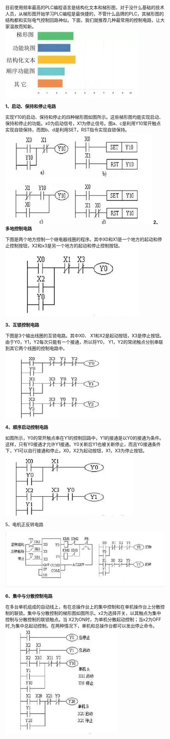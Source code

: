 
目前使用频率最高的PLC编程语言是结构化文本和梯形图，对于没什么基础的技术人员，从梯形图开始学习PLC编程是最快捷的，不管什么品牌的PLC，其梯形图的结构都和实际电气控制回路神似。下面，我们就推荐几种最常用的控制电路，让大家温故而知新。
![](../readme.assets/Pasted%20image%2020241221211504.png)

**1、启动、保持和停止电路**

实现Y10的启动、保持和停止的四种梯形图如图所示。这些梯形图均能实现启动、保持和停止的功能。x0为启动信号，X1为停止信号。图a、c是利用Y10常开触点实现自锁保持，而图b、d是利用SET，RST指令实现自锁保持。
![](../readme.assets/Pasted%20image%2020241221211519.png)
**2、多地控制电路**

下图是两个地方控制一个继电器线圈的程序。其中X0和X1是一个地方的起动和停止控制按钮，X2和x3是另一个地方的起动和停止控制按钮。
![](../readme.assets/Pasted%20image%2020241221211529.png)
  

**3、互锁控制电路**

下图是3个输出线圈的互锁电路。其中X0、 X1和X2是起动按钮，X3是停止按钮。由于Y0，Y1，Y2每次只能有一个接通，所以将Y0， Y1，Y2的常闭触点分别串联到其它两个线圈的控制电路中。
![](../readme.assets/Pasted%20image%2020241221211539.png)

**4、顺序启动控制电路**

如图所示，Y0的常开触点串在Y1的控制回路中，Y1的接通是以Y0的接通为条件。这样，只有Y0接通才允许Y1接通。Y0关断后Y1也被关断停止，而且Y0接通条件下，Y1可以自行接通和停止。X0，X2为起动按钮，X1，X3为停止按钮。
![](../readme.assets/Pasted%20image%2020241221211552.png)

5、电机正反转电路

![](../readme.assets/Pasted%20image%2020241221211607.png)

**6、集中与分散控制电路**

  

在多台单机组成的自动线上，有在总操作台上的集中控制和在单机操作台上分散控制的联锁。集中与分散控制的梯形图如图所示。x2为选择开关，以其触点为集中控制与分散控制的联锁触点。当 X2为ON时，为单机分散起动控制；当x2为OFF时,为集中总起动控制。在两种情况下，单机和总操作台都可以发出停止命令。
![](../readme.assets/Pasted%20image%2020241221211617.png)

